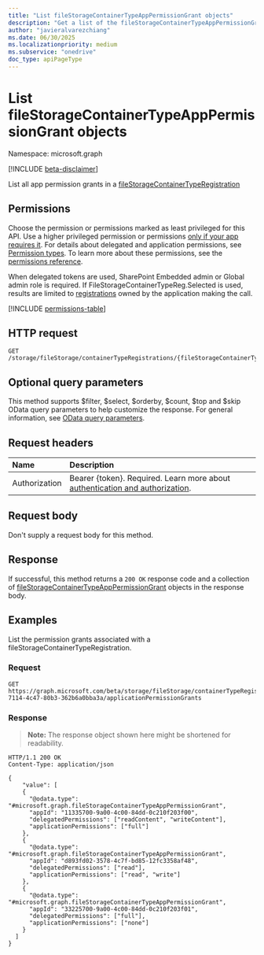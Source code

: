 ```yaml
---
title: "List fileStorageContainerTypeAppPermissionGrant objects"
description: "Get a list of the fileStorageContainerTypeAppPermissionGrant objects and their properties."
author: "javieralvarezchiang"
ms.date: 06/30/2025
ms.localizationpriority: medium
ms.subservice: "onedrive"
doc_type: apiPageType
---
```


# List fileStorageContainerTypeAppPermissionGrant objects

Namespace: microsoft.graph

[!INCLUDE [beta-disclaimer](../../includes/beta-disclaimer.md)]

List all app permission grants in a [fileStorageContainerTypeRegistration](../resources/filestoragecontainertyperegistration.md)


## Permissions

Choose the permission or permissions marked as least privileged for this API. Use a higher privileged permission or permissions [only if your app requires it](/graph/permissions-overview#best-practices-for-using-microsoft-graph-permissions). For details about delegated and application permissions, see [Permission types](/graph/permissions-overview#permission-types). To learn more about these permissions, see the [permissions reference](/graph/permissions-reference).

When delegated tokens are used, SharePoint Embedded admin or Global admin role is required.
If FileStorageContainerTypeReg.Selected is used, results are limited to [registrations](../resources/filestoragecontainertyperegistration.md) owned by the application 
making the call.
<!-- {
  "blockType": "permissions",
  "name": "filestoragecontainertyperegistration-list-applicationpermissiongrants-permissions"
}
-->
[!INCLUDE [permissions-table](../includes/permissions/filestoragecontainertyperegistration-list-applicationpermissiongrants-permissions.md)]

## HTTP request

<!-- {
  "blockType": "ignored"
}
-->
``` http
GET /storage/fileStorage/containerTypeRegistrations/{fileStorageContainerTypeRegistrationId}/applicationPermissionGrants
```

## Optional query parameters

This method supports $filter, $select, $orderby, $count, $top and $skip OData query parameters to help customize the response. For general information, see [OData query parameters](/graph/query-parameters).

## Request headers

|Name|Description|
|:---|:---|
|Authorization|Bearer {token}. Required. Learn more about [authentication and authorization](/graph/auth/auth-concepts).|

## Request body

Don't supply a request body for this method.

## Response

If successful, this method returns a `200 OK` response code and a collection of [fileStorageContainerTypeAppPermissionGrant](../resources/filestoragecontainertypeapppermissiongrant.md) objects in the response body.

## Examples

List the permission grants associated with a fileStorageContainerTypeRegistration.

### Request

<!-- {
  "blockType": "request",
  "name": "list_filestoragecontainertypeapppermissiongrant"
}
-->
``` http
GET https://graph.microsoft.com/beta/storage/fileStorage/containerTypeRegistrations/21b52d99-7114-4c47-80b3-362b6a0bba3a/applicationPermissionGrants
```


### Response

>**Note:** The response object shown here might be shortened for readability.
<!-- {
  "blockType": "response",
  "truncated": true,
  "@odata.type": "microsoft.graph.fileStorageContainerTypeAppPermissionGrant"
}
-->
``` http
HTTP/1.1 200 OK
Content-Type: application/json

{
    "value": [
    {
      "@odata.type": "#microsoft.graph.fileStorageContainerTypeAppPermissionGrant",
      "appId": "11335700-9a00-4c00-84dd-0c210f203f00",
      "delegatedPermissions": ["readContent", "writeContent"],
      "applicationPermissions": ["full"]
    },
    {
      "@odata.type": "#microsoft.graph.fileStorageContainerTypeAppPermissionGrant",
      "appId": "d893fd02-3578-4c7f-bd85-12fc3358af48",
      "delegatedPermissions": ["read"],
      "applicationPermissions": ["read", "write"]
    },
    {
      "@odata.type": "#microsoft.graph.fileStorageContainerTypeAppPermissionGrant",
      "appId": "33225700-9a00-4c00-84dd-0c210f203f01",
      "delegatedPermissions": ["full"],
      "applicationPermissions": ["none"]
    }
  ]
}
```

